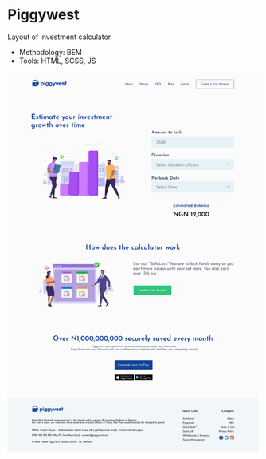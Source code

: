 # Piggywest
 Layout of investment calculator
* Methodology: BEM
* Tools: HTML, SCSS, JS

<img src="looklike.png">
